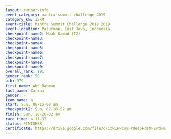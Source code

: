```yaml
---
layout: runner-info 
event_category: mantra-summit-challenge-2019 
category_km: 15KM 
event-title: Mantra Summit Challenge 2019 2019 
event-location: Pasuruan, East Java, Indonesia 
checkpoint-name2: Mbah Kamad (T2) 
checkpoint-name3: 
checkpoint-name4: 
checkpoint-name5: 
checkpoint-name6: 
checkpoint-name7: 
checkpoint-name8: 
checkpoint-name9: 
overall_rank: 191
gender_rank: 58
bib: 979
first_name: Abd Rahman
last_name: Zarina
gender: F
team_name: a
start: Sun, 06-15-00 am
checkpoint2: Sun, 07-16-52 am
finish: Sun, 10-26-32 am
race_time: 4-11-32
status: FINISHER
certificate: https://drive.google.com/file/d/1xkIHwCoyFrOeapkdsMF8vtkmwnSFKsLG/view?usp=sharing
---
```

